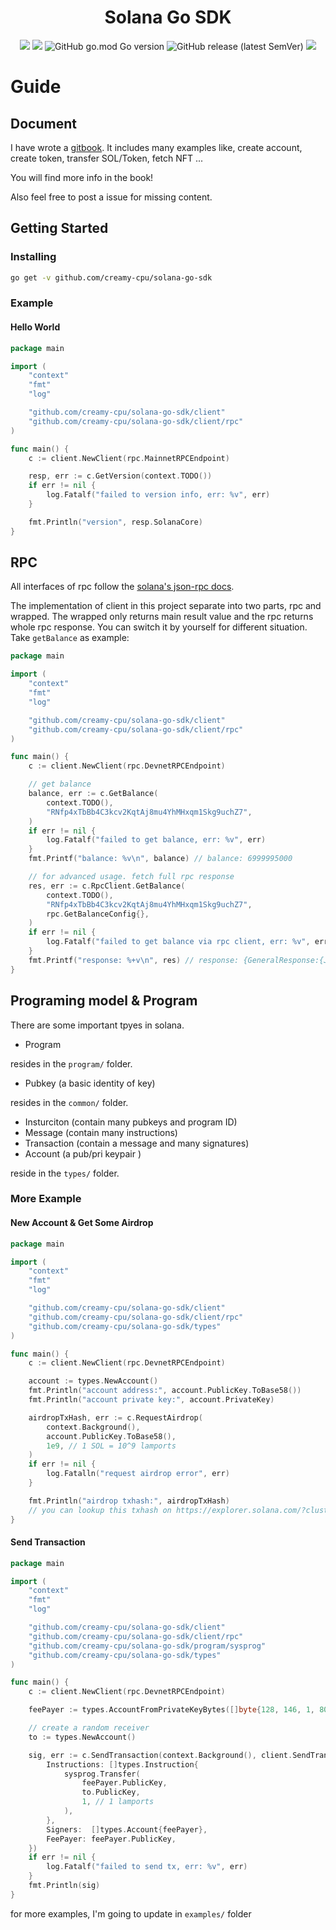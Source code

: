 
<h1 align="center">Solana Go SDK</h1>
<div align="center">
	<img src="https://github.com/creamy-cpu/solana-go-sdk/actions/workflows/go.yml/badge.svg?branch=main"></img>
	<img src="https://goreportcard.com/badge/github.com/creamy-cpu/solana-go-sdk"></img>
	<img alt="GitHub go.mod Go version" src="https://img.shields.io/github/go-mod/go-version/portto/solana-go-sdk">
	<img alt="GitHub release (latest SemVer)" src="https://img.shields.io/github/v/release/portto/solana-go-sdk">
	<a href="https://yihau.gitbook.io/solana-go/">
		<img src="https://img.shields.io/badge/docs-gitbook-green"></img>
	</a>
</div>

# Guide

## Document

I have wrote a [gitbook](https://yihau.gitbook.io/solana-go). It includes many examples like, create account, create token, transfer SOL/Token, fetch NFT ...

You will find more info in the book!

Also feel free to post a issue for missing content.

## Getting Started

### Installing

```sh
go get -v github.com/creamy-cpu/solana-go-sdk
```

### Example

#### Hello World

```go
package main

import (
	"context"
	"fmt"
	"log"

	"github.com/creamy-cpu/solana-go-sdk/client"
	"github.com/creamy-cpu/solana-go-sdk/client/rpc"
)

func main() {
	c := client.NewClient(rpc.MainnetRPCEndpoint)

	resp, err := c.GetVersion(context.TODO())
	if err != nil {
		log.Fatalf("failed to version info, err: %v", err)
	}

	fmt.Println("version", resp.SolanaCore)
}

```

## RPC

All interfaces of rpc follow the [solana's json-rpc docs](https://docs.solana.com/developing/clients/jsonrpc-api).

The implementation of client in this project separate into two parts, rpc and wrapped. The wrapped only returns main result value and the rpc returns whole rpc response. You can switch it by yourself for different situation. Take `getBalance` as example:

```go
package main

import (
	"context"
	"fmt"
	"log"

	"github.com/creamy-cpu/solana-go-sdk/client"
	"github.com/creamy-cpu/solana-go-sdk/client/rpc"
)

func main() {
	c := client.NewClient(rpc.DevnetRPCEndpoint)

	// get balance
	balance, err := c.GetBalance(
		context.TODO(),
		"RNfp4xTbBb4C3kcv2KqtAj8mu4YhMHxqm1Skg9uchZ7",
	)
	if err != nil {
		log.Fatalf("failed to get balance, err: %v", err)
	}
	fmt.Printf("balance: %v\n", balance) // balance: 6999995000

	// for advanced usage. fetch full rpc response
	res, err := c.RpcClient.GetBalance(
		context.TODO(),
		"RNfp4xTbBb4C3kcv2KqtAj8mu4YhMHxqm1Skg9uchZ7",
		rpc.GetBalanceConfig{},
	)
	if err != nil {
		log.Fatalf("failed to get balance via rpc client, err: %v", err)
	}
	fmt.Printf("response: %+v\n", res) // response: {GeneralResponse:{JsonRPC:2.0 ID:1 Error:<nil>} Result:{Context:{Slot:73962152} Value:6999995000}}
}
```

## Programing model & Program

There are some important tpyes in solana.

- Program

resides in the `program/` folder.

- Pubkey (a basic identity of key)

resides in the `common/` folder.

- Insturciton (contain many pubkeys and program ID)
- Message (contain many instructions)
- Transaction (contain a message and many signatures)
- Account (a pub/pri keypair )

reside in the `types/` folder.

### More Example

#### New Account & Get Some Airdrop

```go
package main

import (
	"context"
	"fmt"
	"log"

	"github.com/creamy-cpu/solana-go-sdk/client"
	"github.com/creamy-cpu/solana-go-sdk/client/rpc"
	"github.com/creamy-cpu/solana-go-sdk/types"
)

func main() {
	c := client.NewClient(rpc.DevnetRPCEndpoint)

	account := types.NewAccount()
	fmt.Println("account address:", account.PublicKey.ToBase58())
	fmt.Println("account private key:", account.PrivateKey)

	airdropTxHash, err := c.RequestAirdrop(
		context.Background(),
		account.PublicKey.ToBase58(),
		1e9, // 1 SOL = 10^9 lamports
	)
	if err != nil {
		log.Fatalln("request airdrop error", err)
	}

	fmt.Println("airdrop txhash:", airdropTxHash)
	// you can lookup this txhash on https://explorer.solana.com/?cluster=devnet
}

```

#### Send Transaction

```go
package main

import (
	"context"
	"fmt"
	"log"

	"github.com/creamy-cpu/solana-go-sdk/client"
	"github.com/creamy-cpu/solana-go-sdk/client/rpc"
	"github.com/creamy-cpu/solana-go-sdk/program/sysprog"
	"github.com/creamy-cpu/solana-go-sdk/types"
)

func main() {
	c := client.NewClient(rpc.DevnetRPCEndpoint)

	feePayer := types.AccountFromPrivateKeyBytes([]byte{128, 146, 1, 80, 86, 97, 143, 62, 20, 136, 245, 33, 79, 63, 34, 54, 115, 6, 9, 77, 99, 157, 156, 100, 177, 229, 245, 8, 25, 25, 68, 165, 38, 28, 93, 198, 46, 101, 158, 208, 135, 126, 226, 94, 66, 153, 164, 162, 19, 231, 38, 240, 114, 74, 116, 32, 178, 61, 64, 95, 187, 211, 239, 180})

	// create a random receiver
	to := types.NewAccount()

	sig, err := c.SendTransaction(context.Background(), client.SendTransactionParam{
		Instructions: []types.Instruction{
			sysprog.Transfer(
				feePayer.PublicKey,
				to.PublicKey,
				1, // 1 lamports
			),
		},
		Signers:  []types.Account{feePayer},
		FeePayer: feePayer.PublicKey,
	})
	if err != nil {
		log.Fatalf("failed to send tx, err: %v", err)
	}
	fmt.Println(sig)
}

```

for more examples, I'm going to update in `examples/` folder
